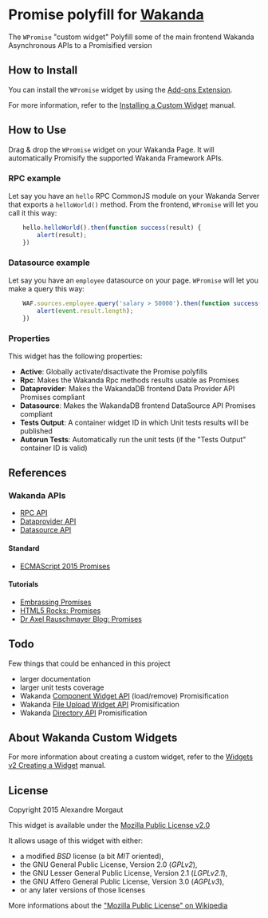 # Promise polyfill for [Wakanda](http://wakanda.org)

The `WPromise` "custom widget" Polyfill some of the main frontend Wakanda Asynchronous APIs to a Promisified version


## How to Install

You can install the `WPromise` widget by using the [Add-ons Extension](http://doc.wakanda.org/WakandaStudio/help/Title/en/page4263.html "Add-ons Extension"). 

For more information, refer to the [Installing a Custom Widget](http://doc.wakanda.org/WakandaStudio/help/Title/en/page3869.html#1056003 "Installing a Custom Widget") manual.

## How to Use

Drag & drop the `WPromise` widget on your Wakanda Page. It will automatically Promisify the supported Wakanda Framework APIs.

### RPC example

Let say you have an `hello` RPC CommonJS module on your Wakanda Server that exports a `helloWorld()` method. From the frontend, `WPromise` will let you call it this way:

```javascript
    hello.helloWorld().then(function success(result) {
    	alert(result);
    })    
```

### Datasource example

Let say you have an `employee` datasource on your page. `WPromise` will let you make a query this way:

```javascript
    WAF.sources.employee.query('salary > 50000').then(function success(event) {
    	alert(event.result.length);
    })    
```

### Properties

This widget has the following properties:

* __Active__: Globally activate/disactivate the Promise polyfills
* __Rpc__: Makes the Wakanda Rpc methods results usable as Promises
* __Dataprovider__: Makes the WakandaDB frontend Data Provider API Promises compliant
* __Datasource__: Makes the WakandaDB frontend DataSource API Promises compliant
* __Tests Output__: A container widget ID in which Unit tests results will be published
* __Autorun Tests__: Automatically run the unit tests (if the "Tests Output" container ID is valid)


## References

### Wakanda APIs

* [RPC API](http://doc.wakanda.org/home2.fr.html#/Using-JSON-RPC-Services/Calling-Methods-from-the-Client-Side.300-306631.en.html)
* [Dataprovider API](http://doc.wakanda.org/home2.fr.html#/Dataprovider/Introduction.200-608064.en.html)
* [Datasource API](http://doc.wakanda.org/home2.fr.html#/Datasource/Introduction/What-is-a-Datasource.300-607007.en.html)

#### Standard

* [ECMAScript 2015 Promises](http://people.mozilla.org/~jorendorff/es6-draft.html#sec-promise-constructor)

#### Tutorials

* [Embrassing Promises](http://javascriptplayground.com/blog/2015/02/promises/)
* [HTML5 Rocks: Promises](http://www.html5rocks.com/en/tutorials/es6/promises/)
* [Dr Axel Rauschmayer Blog: Promises](http://www.2ality.com/2014/10/es6-promises-api.html)



## Todo

Few things that could be enhanced in this project

* larger documentation
* larger unit tests coverage
* Wakanda [Component Widget API](http://doc.wakanda.org/home2.en.html#/Wakanda-Widgets-Instance-API/Component.201-854895.en.html) (load/remove) Promisification
* Wakanda [File Upload Widget API](http://doc.wakanda.org/home2.en.html#/Wakanda-Widgets-Instance-API/File-Upload.201-945110.en.html) Promisification
* Wakanda [Directory API](http://doc.wakanda.org/home2.fr.html#/Directory/Directory-Class.201-814668.en.html) Promisification


## About Wakanda Custom Widgets

For more information about creating a custom widget, refer to the [Widgets v2 Creating a Widget](http://doc.wakanda.org/Wakanda/help/Title/en/page3849.html "Widgets v2 Creating a Widget") manual.


## License

Copyright 2015 Alexandre Morgaut

This widget is available under the [Mozilla Public License v2.0](https://www.mozilla.org/MPL/2.0/)

It allows usage of this widget with either:

* a modified *BSD* license (a bit *MIT* oriented),
* the GNU General Public License, Version 2.0 (*GPLv2*), 
* the GNU Lesser General Public License, Version 2.1 (*LGPLv2.1*), 
* the GNU Affero General Public License, Version 3.0 (*AGPLv3*), 
* or any later versions of those licenses

More informations about the ["Mozilla Public License" on Wikipedia](http://en.wikipedia.org/wiki/Mozilla_Public_License)
